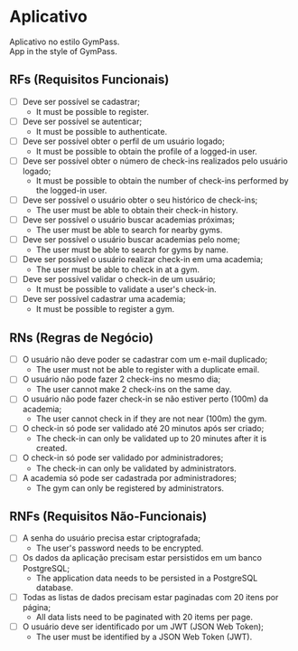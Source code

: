 # Aplicativo

Aplicativo no estilo GymPass.  
App in the style of GymPass.

## RFs (Requisitos Funcionais)

- [ ] Deve ser possível se cadastrar;
  - It must be possible to register.
- [ ] Deve ser possível se autenticar;
  - It must be possible to authenticate.
- [ ] Deve ser possível obter o perfil de um usuário logado;
  - It must be possible to obtain the profile of a logged-in user.
- [ ] Deve ser possível obter o número de check-ins realizados pelo usuário logado;
  - It must be possible to obtain the number of check-ins performed by the logged-in user.
- [ ] Deve ser possível o usuário obter o seu histórico de check-ins;
  - The user must be able to obtain their check-in history.
- [ ] Deve ser possível o usuário buscar academias próximas;
  - The user must be able to search for nearby gyms.
- [ ] Deve ser possível o usuário buscar academias pelo nome;
  - The user must be able to search for gyms by name.
- [ ] Deve ser possível o usuário realizar check-in em uma academia;
  - The user must be able to check in at a gym.
- [ ] Deve ser possível validar o check-in de um usuário;
  - It must be possible to validate a user's check-in.
- [ ] Deve ser possível cadastrar uma academia;
  - It must be possible to register a gym.

## RNs (Regras de Negócio)

- [ ] O usuário não deve poder se cadastrar com um e-mail duplicado;
  - The user must not be able to register with a duplicate email.
- [ ] O usuário não pode fazer 2 check-ins no mesmo dia;
  - The user cannot make 2 check-ins on the same day.
- [ ] O usuário não pode fazer check-in se não estiver perto (100m) da academia;
  - The user cannot check in if they are not near (100m) the gym.
- [ ] O check-in só pode ser validado até 20 minutos após ser criado;
  - The check-in can only be validated up to 20 minutes after it is created.
- [ ] O check-in só pode ser validado por administradores;
  - The check-in can only be validated by administrators.
- [ ] A academia só pode ser cadastrada por administradores;
  - The gym can only be registered by administrators.

## RNFs (Requisitos Não-Funcionais)

- [ ] A senha do usuário precisa estar criptografada;
  - The user's password needs to be encrypted.
- [ ] Os dados da aplicação precisam estar persistidos em um banco PostgreSQL;
  - The application data needs to be persisted in a PostgreSQL database.
- [ ] Todas as listas de dados precisam estar paginadas com 20 itens por página;
  - All data lists need to be paginated with 20 items per page.
- [ ] O usuário deve ser identificado por um JWT (JSON Web Token);
  - The user must be identified by a JSON Web Token (JWT).
